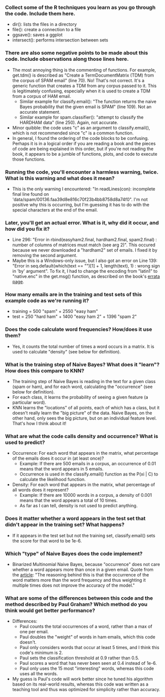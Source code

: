 ### Collect some of the R techniques you learn as you go through the code. Include them here. ###

* dir(): lists the files in a directory
* file(): create a connection to a file
* ggsave(): saves a ggplot
* intersect(): performs intersection between sets

### There are also some negative points to be made about this code. Include observations along those lines here. ###

* The most annoying thing is the commenting of functions. For example, get.tdm() is described as "Create a TermDocumentMatrix (TDM) from the corpus of SPAM email" (line 70). No! That's not correct. It's a generic function that creates a TDM from any corpus passed to it. This is legitimately confusing, especially when it is used to create a TDM from a corpus of HAM email.
	* Similar example for classify.email(): "The function returns the naive Bayes probability that the given email is SPAM" (line 109). Not an accurate statement.
	* Similar example for spam.classifier(): "attempt to classify the HARDHAM data" (line 250). Again, not accurate.
* Minor quibble: the code uses "c" as an argument to classify.email(), which is not recommended since "c" is a common function.
* In general, I found the ordering of the code blocks to be confusing. Perhaps it is in a logical order if you are reading a book and the pieces of code are being explained in this order, but if you're not reading the book, it appears to be a jumble of functions, plots, and code to execute those functions.

### Running the code, you'll encounter a harmless warning, twice. What is this warning and what does it mean? ###

* This is the only warning I encountered: "In readLines(con): incomplete final line found on 'data/spam/00136.faa39d8e816c70f23b4bb8758d8a74f0". I'm not positive why this is occurring, but I'm guessing it has to do with the special characters at the end of the email.

### Later, you'll get an actual error. What is it, why did it occur, and how did you fix it? ###

* Line 296: "Error in rbind(easyham2.final, hardham2.final, spam2.final) : number of columns of matrices must match (see arg 2)". This occured because we never downloaded a "hardham2" set of emails. I fixed it by removing the second argument.
* Maybe this is a Windows-only issue, but I also got an error on Line 139: "Error in seq.default(which(text == "")[1] + 1, length(text), 1) : wrong sign in 'by' argument". To fix it, I had to change the encoding from "latin1" to "native.enc" in the get.msg() function, as described on the book's [errata page](http://www.oreilly.com/catalog/errataunconfirmed.csp?isbn=0636920018483).

### How many emails are in the training and test sets of this example code as we're running it? ###

* training = 500 "spam" + 2550 "easy ham"
* test = 250 "hard ham" + 1400 "easy ham 2" + 1396 "spam 2"

### Does the code calculate word frequencies? How/does it use them? ###

* Yes, it counts the total number of times a word occurs in a matrix. It is used to calculate "density" (see below for definition).

### What is the training step of Naive Bayes? What does it "learn"? How does this compare to KNN? ###

* The training step of Naive Bayes is reading in the text for a given class (spam or ham), and for each word, calculating the "occurrence" (see below for definition).
* For each class, it learns the probability of seeing a given feature (a particular word).
* KNN learns the "locations" of all points, each of which has a class, but it doesn't really learn the "big picture" of the data. Naive Bayes, on the other hand, only sees the big picture, but on an individual feature level. That's how I think about it!

### What are what the code calls density and occurrence? What is used to predict? ###

* Occurrence: For each word that appears in the matrix, what percentage of the emails does it occur in (at least once)?
	* Example: If there are 500 emails in a corpus, an occurrence of 0.01 means that the word appears in 5 emails.
	* Occurrence is used in the classify.email() function as the P(xi | C) to calculate the likelihood function.
* Density: For each word that appears in the matrix, what percentage of all words does it represent?
	* Example: If there are 10000 words in a corpus, a density of 0.001 means that the word appears a total of 10 times.
	* As far as I can tell, density is not used to predict anything.

### Does it matter whether a word appears in the test set that didn't appear in the training set? What happens? ###

* If it appears in the test set but not the training set, classify.email() sets the score for that word to be 1e-6.

### Which "type" of Naive Bayes does the code implement? ###

* Binarized Multinomial Naive Bayes, because "occurrence" does not care whether a word appears more than once in a given email. Quote from the [article](http://blog.datumbox.com/machine-learning-tutorial-the-naive-bayes-text-classifier/): "The reasoning behind this is that the occurrence of the word matters more than the word frequency and thus weighting it multiple times does not improve the accuracy of the model."

### What are some of the differences between this code and the method described by Paul Graham? Which method do you think would get better performance? ###

* Differences:
	* Paul counts the total occurrences of a word, rather than a max of one per email.
	* Paul doubles the "weight" of words in ham emails, which this code doesn't.
	* Paul only considers words that occur at least 5 times, and I think this code's minimum is 2.
	* Paul sets the classification threshold at 0.9 rather than 0.5.
	* Paul scores a word that has never been seen at 0.4 instead of 1e-6.
	* Paul only uses the 15 most "interesting" words, whereas this code uses all the words.
* My guess is Paul's code will work better since he tuned his algorithm based on its real-world results, whereas this code was written as a teaching tool and thus was optimized for simplicity rather than accuracy.
